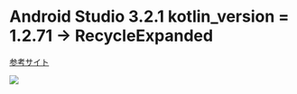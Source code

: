 # Android Studio 3.2.1 kotlin_version = 1.2.71 -> RecycleExpanded


[参考サイト](http://sakura-bird1.hatenablog.com/entry/2017/04/26/003155)


![](https://user-images.githubusercontent.com/16457165/50553459-6ea99980-0cea-11e9-8c66-c6f8aa19787b.gif)
